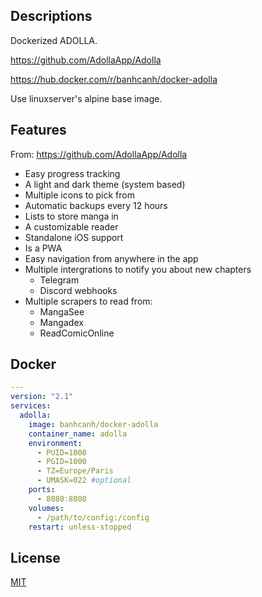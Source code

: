 ## Descriptions

Dockerized ADOLLA.

https://github.com/AdollaApp/Adolla

https://hub.docker.com/r/banhcanh/docker-adolla

Use linuxserver's alpine base image.

## Features

From: https://github.com/AdollaApp/Adolla

- Easy progress tracking
- A light and dark theme (system based)
- Multiple icons to pick from
- Automatic backups every 12 hours
- Lists to store manga in
- A customizable reader
- Standalone iOS support
- Is a PWA
- Easy navigation from anywhere in the app
- Multiple intergrations to notify you about new chapters
  - Telegram
  - Discord webhooks
- Multiple scrapers to read from:
  - MangaSee
  - Mangadex
  - ReadComicOnline

## Docker
```yaml
---
version: "2.1"
services:
  adolla:
    image: banhcanh/docker-adolla
    container_name: adolla
    environment:
      - PUID=1000
      - PGID=1000
      - TZ=Europe/Paris
      - UMASK=022 #optional
    ports:
      - 8080:8080
    volumes:
      - /path/to/config:/config
    restart: unless-stopped
```

## License
[MIT](https://choosealicense.com/licenses/mit/)
